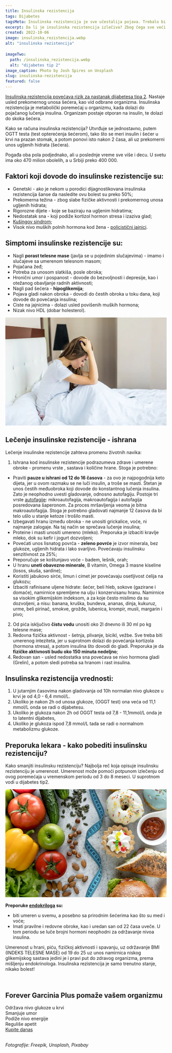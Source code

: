 ```yaml
---
title: Insulinska rezistencija
tags: Dijabetes
tagsMeta: Insulinska rezistencija je sve učestalija pojava. Trebalo bi da upoznamo taj poremećaj da bismo asprečili da se razvije u dijabetes.
excerpt: Da li je insulinska rezistencija izlečiva? Zbog čega sve veći broj populacije oboljeva od ove nevidljive bolesti?
created: 2022-10-06
image: insulinska_rezistencija.webp
alt: "insulinska rezistencija"

imageTwo:
  path: /insulinska_rezistencija.webp
  alt: "dijabetes tip 2"
image_caption: Photo by Josh Spires on Unsplash
slug: insulinska-rezistencija
featured: false
---
```



<div class="text-component line-height-lg v-space-md">

[Insulinska rezistencija povećava rizik za nastanak dijabetesa tipa 2](https://www.stetoskop.info/hormonski-poremecaji-i-poremecaji-metabolizma/insulinska-rezistencija). Nastaje usled prekomernog unosa šećera, kao vid odbrane organizma. Insulinska rezistencija je metabolički poremećaj u organizmu, kada dolazi do pojačanog lučenja insulina. Organizam postaje otporan na insulin, te dolazi do skoka šećera.

Kako se računa insulinska rezistencija? Utvrđuje se jednostavno, putem OGTT testa (test opterećenja šećerom), tako što se meri insulin i šećer u krvi na prazan stomak, a potom ponovi isto nakon 2 časa, ali uz prekomerni unos ugljenih hidrata (šećera).

Pogađa oba pola podjednako, ali u poslednje vreme sve više i decu. U svetu ima oko 470 milion obolelih, a u Srbiji preko 400 000.


## Faktori koji dovode do insulinske rezistencije su:
 
- Genetski - ako je nekom u porodici dijagnostikovana insulinska rezistencija šanse da nasledite ovu bolest su preko 50%;
- Prekomerna težina - zbog slabe fizičke aktivnosti i prekomernog unosa ugljenih hidrata;
- Rigorozne dijete - koje se baziraju na ugljenim hidratima;
- Nedostatak sna - koji podiže kortizol hormon stresa i izaziva glad;
- [Kušingov sindrom](https://www.stetoskop.info/hormonski-poremecaji-i-poremecaji-metabolizma/kusingov-sindrom-morbus-cushing);
- Visok nivo muških polnih hormona kod žena - [policistični jajnici](https://www.stetoskop.info/bolesti-i-stanja-kod-zena/policisticni-jajnici).

## Simptomi insulinske rezistencije su:

- Nagli **porast telesne mase** (javlja se u pojedinim slučajevima) - imamo i slučajeve sa umerenom telesnom masom;
- Pojačana žeđ;
- Potreba za unosom slatkiša, posle obroka;
- Hronični umor i pospanost - dovode do bezvoljnosti i depresije, kao i otežanog  obavljanje radnih aktivnosti;
- Nagli pad šećera - **hipoglikemija**;
- Pojava gladi nakon obroka - dovodi do čestih obroka u toku dana, koji dovode do povećanja insulina;
- Ciste na jajnicima - dolazi usled povišenih muških hormona;
- Nizak nivo HDL (dobar holesterol).


![insulinska rezistencija simptomi](./images/insulinska_rezistencija_2.webp)


## Lečenje insulinske rezistencije - ishrana

Lečenje insulinske rezistencije zahteva promenu životnih navika:

1. Ishrana kod insulinske rezistencije podrazumeva zdrave i umerene obroke -  promenu vrste , sastava i količine hrane. Stoga je potrebno:
- Praviti **pauze u ishrani od 12 do 16 časova** - za ovo je najpogodnija keto dijeta, jer u ovom razmaku se ne luči insulin, a troše se masti. Štetan je unos čestih međuobroka koji dovode do konstantnog lučenja insulina. Zato je neophodno uvesti gladovanje, odnosno autofagiju. Postoje tri vrste [autofagije](https://www.imlek.rs/blog/autofagija-sta-je-autofagija): mikroautofagija, makroautofagija i autofagija posredovana šaperonom. Za proces mršavljenja veoma je bitna makroautofagija. Stoga je potrebno gladovati najmanje 12 časova da bi telo ušlo u stanje ketoze i trošilo masti.
- Izbegavati hranu  između obroka - ne unositi grickalice, voće, ni najmanje zalogaje. Na taj način se sprečava lučenje insulina;
- Proteine i masti unositi umereno (mleko). Preporuka je izbaciti kravlje mleko, dok su kefir i jogurt dozvoljeni;
- Povećati unos lisnatog povrća - **zeleno povrće** je izvor minerala, bez glukoze, ugljenih hidrata i lako svarljivo. Povećavaju insulinsku senzitivnost za 25%;
- Preporučuje se koštunjavo voće - badem, lešnik, orah;
- U hranu **uneti obavezno minerale**, B vitamin, Omega 3 masne kiseline (losos, skuša, sardine);
- Koristiti jabukovo sirće, limun i cimet jer povećavaju osetljivost ćelija na glukozu;
- Izbaciti rafinisane uljene hidrate: šećer, beli hleb, sokove (gazirane i domaće), namirnice spremljene na ulju i konzervisanu hranu. Namirnice sa visokim glikemijskim indeksom, a za koje često mislimo da su dozvoljeni, a nisu: banana, kruška, bundeva, ananas, dinja, kukuruz, urme, beli pirinač, smokve, grožđe, lubenica, krompir, musli, margarin i pivo;
2. Od pića isključivo **čistu vodu** unositi oko 2l dnevno ili 30 ml po kg telesne mase; 
3. Redovna fizička aktivnost - šetnja, plivanje, bicikl, vežbe. Sve treba biti umerenog inteziteta, jer u suprotnom dolazi do povećanja kortizola (hormona stresa), a potom insulina što dovodi do gladi. Preporuka je da **fizičke aktivnosti budu oko 150 minuta nedeljno**;
4. Redovan san - usled nedostatka sna povećava se nivo hormona gladi (Grelin), a potom sledi potreba sa hranom i rast insulina.


## Insulinska rezistencija vrednosti:
 
1. U jutarnjim časovima nakon gladovanja od 10h normalan nivo glukoze u krvi je od 4,0 - 6,4 mmol/L.
2. Ukoliko je  nakon 2h  od unosa glukoze, (OGGT test) ona veća od 11,1 mmol/L onda se radi o dijabetesu.
3. Ukoliko je glukoza nakon 2h od OGGT testa od 7,8 - 11,1mmol/L onda je to latentni dijabetes,
4. Ukoliko je glukoza ispod 7,8 mmol/L tada se radi o normalnom metabolizmu glukoze.

 
## Preporuka lekara - kako pobediti insulinsku rezistenciju?






Kako smanjiti insulinsku rezistenciju? Najbolja reč koja opisuje insulinsku rezistenciju je umerenost. Umerenost može pomoći potpunom izlečenju od ovog poremećaja u vremenskom periodu od 3 do 8 meseci. U suprotnom vodi u dijabetes tip2. 

![insulinska rezistencija ishrana](./images/insulinska_rezistencija_3.webp)

**Preporuke [endokriloga](https://www.rts.rs/page/stories/sr/story/125/drustvo/2694222/insulinska-rezistencija--poremecaj-koji-preti-dijabetesom.html) su:**


- biti umeren u svemu, a posebno sa prirodnim šećerima kao što su  med i voće;
- Imati pravilne i redovne obroke, kao i uredan san od 22 časa uveče. U tom periodu se luče brojni hormoni neophodni za održavanje nivoa insulina.

Umerenost u hrani, piću, fizičkoj aktivnosti i spavanju, uz održavanje BMI (INDEKS TELESNE MASE) od 19 do 25 uz unos namirnica niskog glikemijskog sastava jedini je i pravi put do zdravog organizma, prema  mišljenju endokrinologa. Insulinska rezistencija je samo trenutno stanje, nikako bolest!


<!-- [VIDEO](https://www.youtube.com/watch?v=mSyZ1mgBMfw) -->

<br>

<div class="container text-component__block--outset padding-y-md padding-x-md radius-lg margin-top-md bg-white">
	<div class="grid gap-sm">
		<div class="col-4@md">
			<g-image class="" src="~/assets/img/forever_garcinia_plus.webp" alt="tableta insulinska rezistencija"></g-image>
		</div>
		<div class="col-8@md">
			<div class="flex flex-wrap gap-sm items-center">
				<div class="">
					<h2 class="text-lg">Forever Garcinia Plus pomaže vašem organizmu</h2>
				</div>
        <div class="grid margin-bottom-lg gap-xxs">
					<div class="flex items-center text-sm">
						<g-image style="width: auto !important;" class="margin-left-important" src="~/assets/img/check.svg"></g-image>
						Održava nivo glukoze u krvi
					</div>
          <div class="flex items-center text-sm">
						<g-image style="width: auto !important;" class="margin-left-important" src="~/assets/img/check.svg"></g-image>
						  Smanjuje umor
					</div>
          <div class="flex items-center text-sm">
						<g-image style="width: auto !important;" class="margin-left-important" src="~/assets/img/check.svg"></g-image>
				    Podiže nivo energije
					</div>
          <div class="flex items-center text-sm">
						<g-image style="width: auto !important;" class="margin-left-important" src="~/assets/img/check.svg"></g-image>
							Reguliše apetit
					</div>
				</div>
			</div>
			<div class="flex gap-md@sm gap-md flex-column flex-row@sm padding-top-lg justify-between@sm items-center">
				<a href="https://flpshop.rs/dodaci-ishrani/11656/forever-garcinia-plus/360000954255/personal.html" class="kupiteCTA btn btn--primary flex-grow center-between@lg justify-center btn--md">
					Kupite danas
				</a>
				<g-image style="width: auto !important;" class="" src="~/assets/img/logo-futer.png"></g-image>
			</div>
		</div>
	</div>
</div>

<br>


*Fotografije: Freepik, Unsplash, Pixabay*


</div>